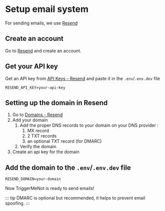 # Setup email system
For sending emails, we use [Resend](https://resend.com/)

## Create an account
Go to [Resend](https://resend.com/) and create an account.

## Get your API key
Get an API key from [API Keys - Resend](https://resend.com/api-keys) and paste it in the `.env`/`.env.dev` file

```env
RESEND_API_KEY=your-api-key
```

## Setting up the domain in Resend

1. Go to [Domains - Resend](https://resend.com/domains)
2. Add your domain
   1. Add the proper DNS records to your domain on your DNS provider :
      1. MX record
      2. 2 TXT records
      3. an optional TXT record (for DMARC)
    2. Verify the domain
3. Create an api key for the domain

## Add the domain to the `.env`/`.env.dev` file

```env
RESEND_DOMAIN=your-domain
```

Now TriggerMeNot is ready to send emails!

::: tip
DMARC is optional but recommended, it helps to prevent email spoofing.
:::
